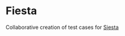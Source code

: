 Fiesta
======

Collaborative creation of test cases for [Siesta](http://bryntum.com/products/siesta)

